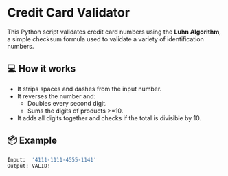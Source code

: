 # Credit Card Validator

This Python script validates credit card numbers using the **Luhn Algorithm**, a simple checksum formula used to validate a variety of identification numbers.

## 💻 How it works

- It strips spaces and dashes from the input number.
- It reverses the number and:
  - Doubles every second digit.
  - Sums the digits of products >=10.
- It adds all digits together and checks if the total is divisible by 10.

## 📦 Example

```python
Input:  '4111-1111-4555-1141'
Output: VALID!
